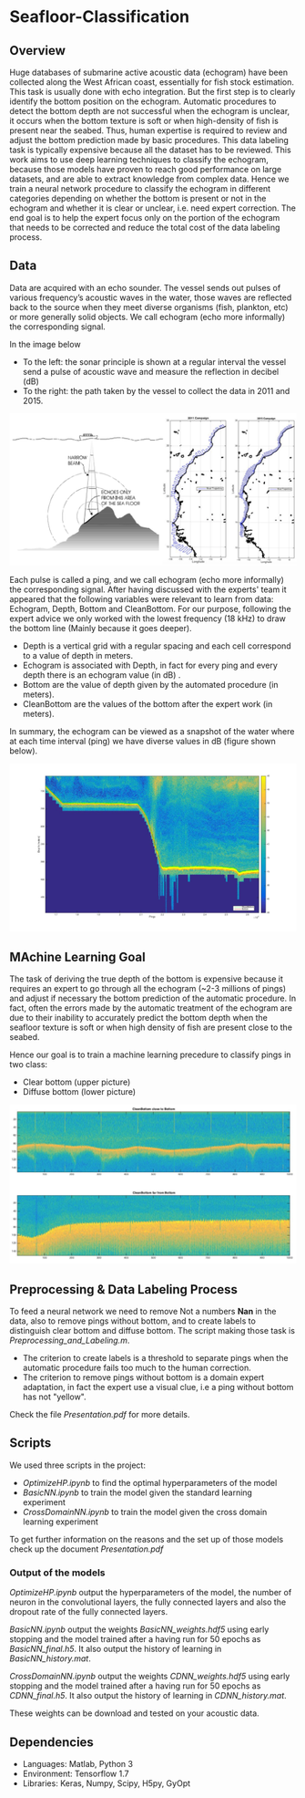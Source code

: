 # Seafloor-Classification
## Overview

Huge databases of submarine active acoustic data (echogram) have been collected along the West African coast, 
essentially for fish stock estimation. This task is usually done with echo integration. But the first step is to clearly identify the bottom position on the echogram.  Automatic procedures to detect the bottom depth are not successful when the echogram is unclear, it occurs when the bottom texture is soft or when high-density of fish is present near the seabed. Thus, human expertise is required to review and adjust the bottom prediction made by basic procedures. This data labeling task is typically expensive because all the dataset has to be reviewed. This work aims to use deep learning techniques to classify the echogram, because those models have proven to reach good performance on large datasets, and are able to extract knowledge from complex data. Hence we train a neural network procedure to classify the echogram in different categories depending on whether the bottom is present or not in the echogram and whether it is clear or unclear, i.e. need expert correction. The end goal is to help the expert focus only on the portion of the echogram that needs to be corrected and reduce the total cost of the data labeling process.

## Data
Data are acquired with an echo sounder. The vessel sends out pulses of various frequency’s acoustic waves in the water, those waves are reflected back to the source when they meet diverse organisms (fish, plankton, etc) or more generally solid objects. We call echogram (echo more informally) the corresponding signal.

In the image below
* To the left: the sonar principle is shown at a regular interval the vessel send a pulse of acoustic wave and measure the
reflection in decibel (dB)
* To the right: the path taken by the vessel to collect the data in 2011 and 2015.

![Alt text](figures/sonar_campaings.png)

 Each pulse is called a ping, and we call echogram (echo more informally) the corresponding signal. After having discussed with the experts' team it appeared that the following variables were relevant to learn from data: Echogram, Depth, Bottom and CleanBottom. For our purpose, following the expert advice we only worked with the lowest frequency (18 kHz) to draw the bottom line (Mainly because it goes deeper). 

* Depth is a vertical grid with a regular spacing and each cell correspond to a value of depth in meters.
* Echogram is associated with Depth, in fact for every ping and every depth there is an echogram value (in dB) .
* Bottom are the value of depth given by the automated procedure (in meters).
* CleanBottom are the values of the bottom after the expert work (in meters).

In summary, the echogram can be viewed as a snapshot of the water where at each time interval (ping) we have diverse values in dB (figure shown below).

![Alt text](figures/echogram1.jpg)

## MAchine Learning Goal
The task of deriving the true depth of the bottom is expensive because it requires an expert to go through all the echogram (~2-3 millions of pings) and adjust if necessary the bottom prediction of the automatic procedure. In fact, often the errors made by the automatic treatment of the echogram are due to their inability to accurately predict the bottom depth when the seafloor texture is soft or when high density of fish are present close to the seabed.

Hence our goal is to train a machine learning precedure to classify pings in two class:
* Clear bottom (upper picture) 
* Diffuse bottom (lower picture)

![Alt text](figures/bottom_echo.png)


## Preprocessing & Data Labeling Process
To feed a neural network we need to remove Not a numbers **Nan** in the data, also to remove pings without bottom, and to create 
labels to distinguish clear bottom and diffuse bottom.
The script making those task is *Preprocessing_and_Labeling.m*. 
* The criterion to create labels is a threshold to separate pings when the automatic procedure fails too much to the human correction.
* The criterion to remove pings without bottom is a domain expert adaptation, in fact the expert use a visual clue, i.e 
a ping without bottom has not "yellow". 

Check the file *Presentation.pdf* for more details.

## Scripts
We used three scripts in the project:
* *OptimizeHP.ipynb* to find the optimal hyperparameters of the model
* *BasicNN.ipynb* to train the model given the standard learning experiment
* *CrossDomainNN.ipynb* to train the model given the cross domain learning experiment

To get further information on the reasons and the set up of those models check up the document *Presentation.pdf*

### Output of the models
*OptimizeHP.ipynb* output the hyperparameters of the model, the number of neuron in the convolutional layers, the fully connected layers and also the dropout rate of the fully connected layers.

*BasicNN.ipynb* output the weights *BasicNN_weights.hdf5* using early stopping and the model trained after a having run for 50 epochs as *BasicNN_final.h5*.
It also output the history of learning in *BasicNN_history.mat*.

*CrossDomainNN.ipynb* output the weights *CDNN_weights.hdf5* using early stopping and the model trained after a having run for 50 epochs as *CDNN_final.h5*.
It also output the history of learning in *CDNN_history.mat*.

These weights can be download and tested on your acoustic data.

## Dependencies
* Languages: Matlab, Python 3
* Environment: Tensorflow 1.7
* Libraries: Keras, Numpy, Scipy, H5py, GyOpt


